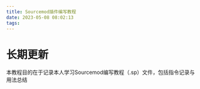 ```yaml
---
title: Sourcemod插件编写教程
date: 2023-05-08 08:02:13
tags:
---
```


# 长期更新
本教程目的在于记录本人学习Sourcemod编写教程（.sp）文件，包括指令记录与用法总结

<!--more-->
